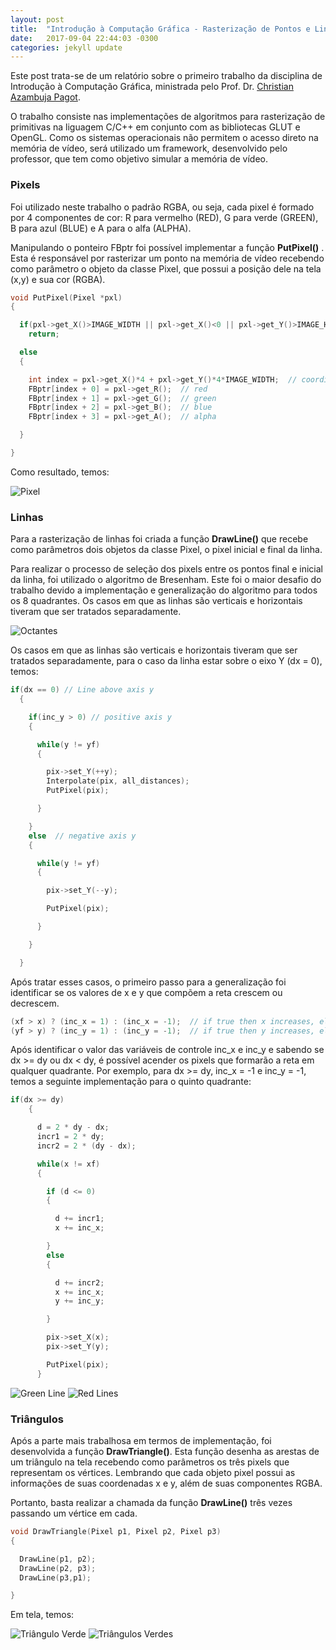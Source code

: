 ```yaml
---
layout: post
title:  "Introdução à Computação Gráfica - Rasterização de Pontos e Linhas"
date:   2017-09-04 22:44:03 -0300
categories: jekyll update
---
```

Este post trata-se de um relatório sobre o primeiro trabalho da disciplina de Introdução à Computação Gráfica, ministrada pelo Prof. Dr. [Christian Azambuja Pagot](http://lattes.cnpq.br/4353928200012173).

O trabalho consiste nas implementações de algoritmos para rasterização de primitivas na liguagem C/C++ em conjunto com as bibliotecas GLUT e OpenGL. Como os sistemas operacionais não permitem o acesso direto na memória de vídeo, será utilizado um framework, desenvolvido pelo professor, que tem como objetivo simular a memória de vídeo.

### Pixels

Foi utilizado neste trabalho o padrão RGBA, ou seja, cada pixel é formado por 4 componentes de cor: R para vermelho (RED), G para verde (GREEN), B para azul (BLUE) e A para o alfa (ALPHA).

Manipulando o ponteiro FBptr foi possível implementar a função **PutPixel()** . Esta é responsável por rasterizar um ponto na memória de vídeo recebendo como parâmetro o objeto da classe Pixel, que possui a posição dele na tela (x,y) e sua cor (RGBA).  

```cpp
void PutPixel(Pixel *pxl)
{

  if(pxl->get_X()>IMAGE_WIDTH || pxl->get_X()<0 || pxl->get_Y()>IMAGE_HEIGHT || pxl->get_Y()<0) // exceeded limits
    return;

  else
  {

    int index = pxl->get_X()*4 + pxl->get_Y()*4*IMAGE_WIDTH;  // coordinates
    FBptr[index + 0] = pxl->get_R();  // red
    FBptr[index + 1] = pxl->get_G();  // green
    FBptr[index + 2] = pxl->get_B();  // blue
    FBptr[index + 3] = pxl->get_A();  // alpha

  }

}
```

Como resultado, temos:


![Pixel](/assets/pixel.png)

### Linhas

Para a rasterização de linhas foi criada a função **DrawLine()** que recebe como parâmetros dois objetos da classe Pixel, o pixel inicial e final da linha.

Para realizar o processo de seleção dos pixels entre os pontos final e inicial da linha, foi utilizado o algoritmo de Bresenham. Este foi o maior desafio do trabalho devido a implementação e generalização do algoritmo para todos os 8 quadrantes. Os casos em que as linhas são verticais e horizontais tiveram que ser tratados separadamente.

![Octantes](/assets/octantes.png)

Os casos em que as linhas são verticais e horizontais tiveram que ser tratados separadamente, para o caso da linha estar sobre o eixo Y (dx = 0), temos:

``` cpp
if(dx == 0) // Line above axis y
  {

    if(inc_y > 0) // positive axis y
    {

      while(y != yf)
      {

        pix->set_Y(++y);
        Interpolate(pix, all_distances);
        PutPixel(pix);

      }

    }
    else  // negative axis y
    {

      while(y != yf)
      {

        pix->set_Y(--y);

        PutPixel(pix);

      }

    }

  }
```
Após tratar esses casos, o primeiro passo para a generalização foi identificar se os valores de x e y que compõem a reta crescem ou decrescem.

``` cpp
(xf > x) ? (inc_x = 1) : (inc_x = -1);  // if true then x increases, else decreases
(yf > y) ? (inc_y = 1) : (inc_y = -1);  // if true then y increases, else decreases
  ```
Após identificar o valor das variáveis de controle inc_x e inc_y e sabendo se dx >= dy ou dx < dy, é possível acender os pixels que formarão a reta em qualquer quadrante. Por exemplo, para dx >= dy, inc_x = -1 e inc_y = -1, temos a seguinte implementação para o quinto quadrante:

``` cpp
if(dx >= dy)
    {

      d = 2 * dy - dx;
      incr1 = 2 * dy;
      incr2 = 2 * (dy - dx);

      while(x != xf)
      {

        if (d <= 0)
        {

          d += incr1;
          x += inc_x;

        }
        else
        {

          d += incr2;
          x += inc_x;
          y += inc_y;

        }

        pix->set_X(x);
        pix->set_Y(y);

        PutPixel(pix);
      }
```

![Green Line](/assets/line.png)
![Red Lines](/assets/red_lines.png)

### Triângulos

Após a parte mais trabalhosa em termos de implementação, foi desenvolvida a função **DrawTriangle()**. Esta função desenha as arestas de um triângulo na tela recebendo como parâmetros os três pixels que representam os vértices. Lembrando que cada objeto pixel possui as informações de suas coordenadas x e y, além de suas componentes RGBA.

Portanto, basta realizar a chamada da função **DrawLine()** três vezes passando um vértice em cada.

``` cpp
void DrawTriangle(Pixel p1, Pixel p2, Pixel p3)
{

  DrawLine(p1, p2);
  DrawLine(p2, p3);
  DrawLine(p3,p1);

}  
```

Em tela, temos:

![Triângulo Verde](/assets/green_triangle.png)
![Triângulos Verdes](/assets/green_triangles.png)
